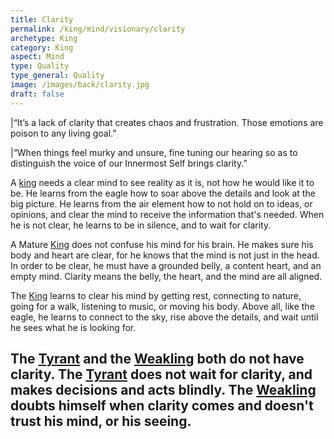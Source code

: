 ```yaml
---
title: Clarity
permalink: /king/mind/visionary/clarity
archetype: King
category: King
aspect: Mind
type: Quality
type_general: Quality
image: /images/back/clarity.jpg
draft: false
---
```

  
|“It’s a lack of clarity that creates chaos and frustration. Those emotions are poison to any living goal.”  
  
|“When things feel murky and unsure, fine tuning our hearing so as to distinguish the voice of our Innermost Self brings clarity.”   
  
A [king](/king/mature_king) needs a clear mind to see reality as it is, not how he would like it to be. He learns from the eagle how to soar above the details and look at the big picture. He learns from the air element how to not hold on to ideas, or opinions, and clear the mind to receive the information that's needed. When he is not clear, he learns to be in silence, and to wait for clarity.   
  
A Mature [King](/[king](/king/mature_king)/mature_king) does not confuse his mind for his brain. He makes sure his body and heart are clear, for he knows that the mind is not just in the head. In order to be clear, he must have a grounded belly, a content heart, and an empty mind. Clarity means the belly, the heart, and the mind are all aligned.   
  
The [King](/[king](/king/mature_king)/mature_king) learns to clear his mind by getting rest, connecting to nature, going for a walk, listening to music, or moving his body. Above all, like the eagle, he learns to connect to the sky, rise above the details, and wait until he sees what he is looking for.   
  
The [Tyrant](/king/mature_king/tyrant_shadow) and the [Weakling](/king/mature_king/weakling_shadow) both do not have clarity. The [Tyrant](/king/mature_king/tyrant_shadow) does not wait for clarity, and makes decisions and acts blindly. The [Weakling](/king/mature_king/weakling_shadow) doubts himself when clarity comes and doesn't trust his mind, or his seeing. 
---
